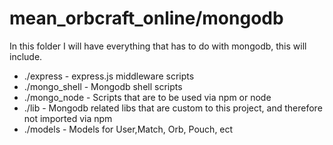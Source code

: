 # mean_orbcraft_online/mongodb

In this folder I will have everything that has to do with mongodb, this will include.

* ./express - express.js middleware scripts
* ./mongo_shell - Mongodb shell scripts
* ./mongo_node - Scripts that are to be used via npm or node
* ./lib - Mongodb related libs that are custom to this project, and therefore not imported via npm
* ./models - Models for User,Match, Orb, Pouch, ect

